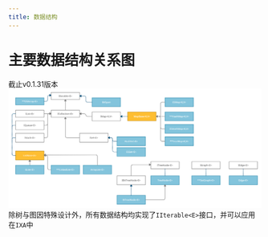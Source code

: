 ```yaml
---
title: 数据结构
---
```

# 主要数据结构关系图
截止v0.1.31版本
![](./uml.png)
除树与图因特殊设计外，所有数据结构均实现了`IIterable<E>`接口，并可以应用在`IXA`中